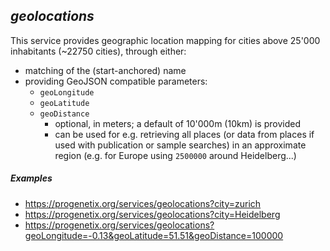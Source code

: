 <!--podmd-->
## _geolocations_

This service provides geographic location mapping for cities above 25'000
inhabitants (\~22750 cities), through either:

* matching of the (start-anchored) name
* providing GeoJSON compatible parameters:
  - `geoLongitude`
  - `geoLatitude`
  - `geoDistance`
    * optional, in meters; a default of 10'000m (10km) is provided
    * can be used for e.g. retrieving all places (or data from places if used
    with publication or sample searches) in an approximate region (e.g. for
    Europe using `2500000` around Heidelberg...)

##### Examples

* <https://progenetix.org/services/geolocations?city=zurich>
* <https://progenetix.org/services/geolocations?city=Heidelberg>
* <https://progenetix.org/services/geolocations?geoLongitude=-0.13&geoLatitude=51.51&geoDistance=100000>



<!--/podmd-->
